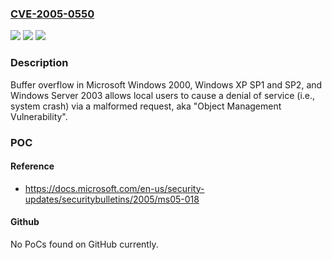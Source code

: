 ### [CVE-2005-0550](https://cve.mitre.org/cgi-bin/cvename.cgi?name=CVE-2005-0550)
![](https://img.shields.io/static/v1?label=Product&message=n%2Fa&color=blue)
![](https://img.shields.io/static/v1?label=Version&message=n%2Fa&color=blue)
![](https://img.shields.io/static/v1?label=Vulnerability&message=n%2Fa&color=brighgreen)

### Description

Buffer overflow in Microsoft Windows 2000, Windows XP SP1 and SP2, and Windows Server 2003 allows local users to cause a denial of service (i.e., system crash) via a malformed request, aka "Object Management Vulnerability".

### POC

#### Reference
- https://docs.microsoft.com/en-us/security-updates/securitybulletins/2005/ms05-018

#### Github
No PoCs found on GitHub currently.

